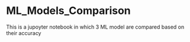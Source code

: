 # ML_Models_Comparison
This is a jupoyter notebook in which 3 ML model are compared based on their accuracy
